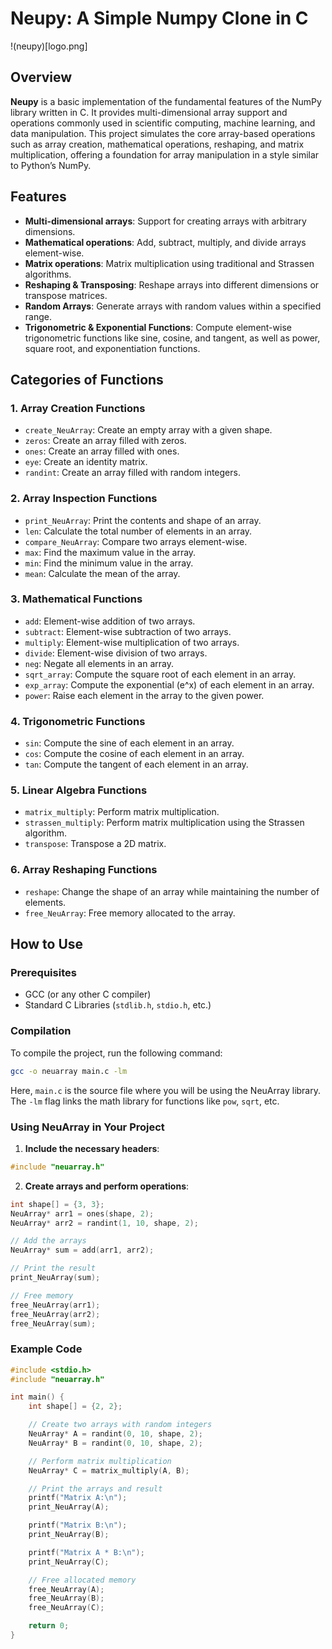 # Neupy: A Simple Numpy Clone in C

!(neupy)[logo.png]

## Overview

**Neupy** is a basic implementation of the fundamental features of the NumPy library written in C. It provides multi-dimensional array support and operations commonly used in scientific computing, machine learning, and data manipulation. This project simulates the core array-based operations such as array creation, mathematical operations, reshaping, and matrix multiplication, offering a foundation for array manipulation in a style similar to Python’s NumPy.

## Features

- **Multi-dimensional arrays**: Support for creating arrays with arbitrary dimensions.
- **Mathematical operations**: Add, subtract, multiply, and divide arrays element-wise.
- **Matrix operations**: Matrix multiplication using traditional and Strassen algorithms.
- **Reshaping & Transposing**: Reshape arrays into different dimensions or transpose matrices.
- **Random Arrays**: Generate arrays with random values within a specified range.
- **Trigonometric & Exponential Functions**: Compute element-wise trigonometric functions like sine, cosine, and tangent, as well as power, square root, and exponentiation functions.

## Categories of Functions

### 1. **Array Creation Functions**
   - `create_NeuArray`: Create an empty array with a given shape.
   - `zeros`: Create an array filled with zeros.
   - `ones`: Create an array filled with ones.
   - `eye`: Create an identity matrix.
   - `randint`: Create an array filled with random integers.

### 2. **Array Inspection Functions**
   - `print_NeuArray`: Print the contents and shape of an array.
   - `len`: Calculate the total number of elements in an array.
   - `compare_NeuArray`: Compare two arrays element-wise.
   - `max`: Find the maximum value in the array.
   - `min`: Find the minimum value in the array.
   - `mean`: Calculate the mean of the array.

### 3. **Mathematical Functions**
   - `add`: Element-wise addition of two arrays.
   - `subtract`: Element-wise subtraction of two arrays.
   - `multiply`: Element-wise multiplication of two arrays.
   - `divide`: Element-wise division of two arrays.
   - `neg`: Negate all elements in an array.
   - `sqrt_array`: Compute the square root of each element in an array.
   - `exp_array`: Compute the exponential (e^x) of each element in an array.
   - `power`: Raise each element in the array to the given power.

### 4. **Trigonometric Functions**
   - `sin`: Compute the sine of each element in an array.
   - `cos`: Compute the cosine of each element in an array.
   - `tan`: Compute the tangent of each element in an array.

### 5. **Linear Algebra Functions**
   - `matrix_multiply`: Perform matrix multiplication.
   - `strassen_multiply`: Perform matrix multiplication using the Strassen algorithm.
   - `transpose`: Transpose a 2D matrix.

### 6. **Array Reshaping Functions**
   - `reshape`: Change the shape of an array while maintaining the number of elements.
   - `free_NeuArray`: Free memory allocated to the array.

## How to Use

### Prerequisites

- GCC (or any other C compiler)
- Standard C Libraries (`stdlib.h`, `stdio.h`, etc.)

### Compilation

To compile the project, run the following command:

```bash
gcc -o neuarray main.c -lm
```

Here, `main.c` is the source file where you will be using the NeuArray library. The `-lm` flag links the math library for functions like `pow`, `sqrt`, etc.

### Using NeuArray in Your Project

1. **Include the necessary headers**:

```c
#include "neuarray.h"
```

2. **Create arrays and perform operations**:

```c
int shape[] = {3, 3};
NeuArray* arr1 = ones(shape, 2);
NeuArray* arr2 = randint(1, 10, shape, 2);

// Add the arrays
NeuArray* sum = add(arr1, arr2);

// Print the result
print_NeuArray(sum);

// Free memory
free_NeuArray(arr1);
free_NeuArray(arr2);
free_NeuArray(sum);
```

### Example Code

```c
#include <stdio.h>
#include "neuarray.h"

int main() {
    int shape[] = {2, 2};

    // Create two arrays with random integers
    NeuArray* A = randint(0, 10, shape, 2);
    NeuArray* B = randint(0, 10, shape, 2);

    // Perform matrix multiplication
    NeuArray* C = matrix_multiply(A, B);

    // Print the arrays and result
    printf("Matrix A:\n");
    print_NeuArray(A);

    printf("Matrix B:\n");
    print_NeuArray(B);

    printf("Matrix A * B:\n");
    print_NeuArray(C);

    // Free allocated memory
    free_NeuArray(A);
    free_NeuArray(B);
    free_NeuArray(C);

    return 0;
}
```


